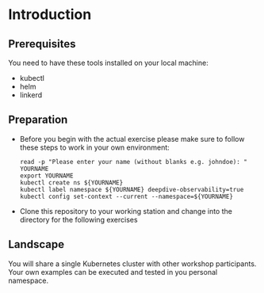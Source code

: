 # Introduction

## Prerequisites

You need to have these tools installed on your local machine:

- kubectl
- helm
- linkerd

## Preparation

* Before you begin with the actual exercise please make sure to follow these steps to work in your own environment:

  ```shell
  read -p "Please enter your name (without blanks e.g. johndoe): " YOURNAME
  export YOURNAME
  kubectl create ns ${YOURNAME}
  kubectl label namespace ${YOURNAME} deepdive-observability=true
  kubectl config set-context --current --namespace=${YOURNAME}
  ```

* Clone this repository to your working station and change into the directory for the following exercises

## Landscape

You will share a single Kubernetes cluster with other workshop participants.
Your own examples can be executed and tested in you personal namespace.
